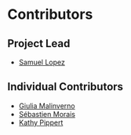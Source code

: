 # Contributors

## Project Lead

* [Samuel Lopez](https://github.com/Samuelopez-ansys)

## Individual Contributors

* [Giulia Malinverno](https://github.com/gmalinve)
* [Sébastien Morais](https://github.com/SMoraisAnsys)
* [Kathy Pippert](https://github.com/PipKat)

